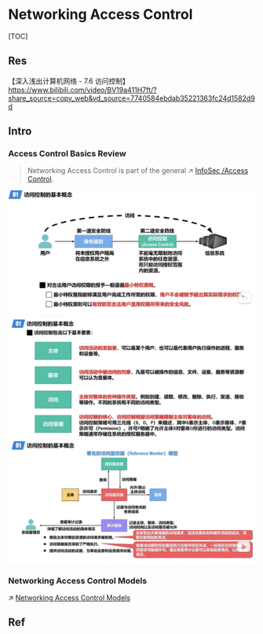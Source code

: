 # Networking Access Control

[TOC]



## Res
【深入浅出计算机网络 - 7.6 访问控制】 https://www.bilibili.com/video/BV19a411H7ft/?share_source=copy_web&vd_source=7740584ebdab35221363fc24d1582d9d



## Intro
### Access Control Basics Review
> Networking Access Control is part of the general ↗ [InfoSec /Access Control](../../🏰%20InfoSec/Access%20Control/Access%20Control.md).


![](../../../../Assets/Pics/Screenshot%202023-03-26%20at%205.29.39%20PM.png)
![](../../../../Assets/Pics/Screenshot%202023-03-26%20at%205.25.15%20PM.png)
![](../../../../Assets/Pics/Screenshot%202023-03-26%20at%205.30.09%20PM.png)



### Networking Access Control Models
↗ [Networking Access Control Models](Networking%20Access%20Control%20Models.md)




## Ref

